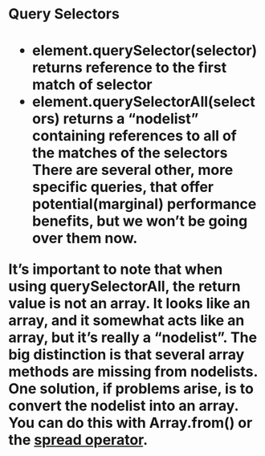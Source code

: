 <h1>Query Selectors<h1>

* element.querySelector(selector) returns reference to the first match of selector
* element.querySelectorAll(selectors) returns a “nodelist” containing references to all of the matches of the selectors There are several other, more specific queries, that offer potential(marginal) performance benefits, but we won’t be going over them now.


It’s important to note that when using querySelectorAll, the return value is not an array. It looks like an array, and it somewhat acts like an array, but it’s really a “nodelist”. The big distinction is that several array methods are missing from nodelists. One solution, if problems arise, is to convert the nodelist into an array. You can do this with Array.from() or the [spread operator](https://developer.mozilla.org/en-US/docs/Web/JavaScript/Reference/Operators/Spread_syntax).


